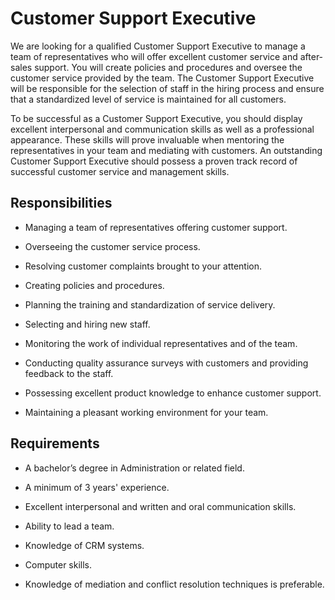 # Customer Support Executive

We are looking for a qualified Customer Support Executive to manage a team of representatives who will offer excellent customer service and after-sales support. You will create policies and procedures and oversee the customer service provided by the team. The Customer Support Executive will be responsible for the selection of staff in the hiring process and ensure that a standardized level of service is maintained for all customers.

To be successful as a Customer Support Executive, you should display excellent interpersonal and communication skills as well as a professional appearance. These skills will prove invaluable when mentoring the representatives in your team and mediating with customers. An outstanding Customer Support Executive should possess a proven track record of successful customer service and management skills.

## Responsibilities

* Managing a team of representatives offering customer support.

* Overseeing the customer service process.

* Resolving customer complaints brought to your attention.

* Creating policies and procedures.

* Planning the training and standardization of service delivery.

* Selecting and hiring new staff.

* Monitoring the work of individual representatives and of the team.

* Conducting quality assurance surveys with customers and providing feedback to the staff.

* Possessing excellent product knowledge to enhance customer support.

* Maintaining a pleasant working environment for your team.

## Requirements

* A bachelor’s degree in Administration or related field.

* A minimum of 3 years' experience.

* Excellent interpersonal and written and oral communication skills.

* Ability to lead a team.

* Knowledge of CRM systems.

* Computer skills.

* Knowledge of mediation and conflict resolution techniques is preferable.

